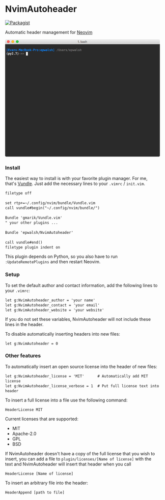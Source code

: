 # NvimAutoheader

[![Packagist](https://img.shields.io/packagist/l/doctrine/orm.svg)](https://github.com/epwalsh/NvimAutoheader/blob/master/LICENSE)

Automatic header management for [Neovim](https://github.com/neovim/neovim)

![](doc/NvimAutoheader_main.gif)

### Install

The easiest way to install is with your favorite plugin manager. For me, that's 
[Vundle](https://github.com/VundleVim/Vundle.vim). Just add the necessary lines 
to your ```.vimrc``` / ```init.vim```.

```vim
filetype off

set rtp+=~/.config/nvim/bundle/Vundle.vim
call vundle#begin("~/.config/nvim/bundle/")

Bundle 'gmarik/Vundle.vim'
" your other plugins ...

Bundle 'epwalsh/NvimAutoheader'

call vundle#end()
filetype plugin indent on
```

This plugin depends on Python, so you also have to run ```:UpdateRemotePlugins```
and then restart Neovim.


### Setup

To set the default author and contact information, add the following lines to 
your ```.vimrc```:

```vim
let g:NvimAutoheader_author = 'your name'
let g:NvimAutoheader_contact = 'your email'
let g:NvimAutoheader_website = 'your website'
```

If you do not set these variables, NvimAutoheader will not include these lines in the 
header.

To disable automatically inserting headers into new files: 

```vim
let g:NvimAutoheader = 0
```

### Other features

To automatically insert an open source license into the header of new files:

```vim
let g:NvimAutoheader_license = 'MIT'      # Automatically add MIT license
let g:NvimAutoheader_license_verbose = 1  # Put full license text into header
```

To insert a full license into a file use the following command:

```vim
HeaderLicense MIT
```

Current licenses that are supported:
- MIT
- Apache-2.0
- GPL
- BSD

If NvimAutoheader doesn't have a copy of the full license that you wish to insert,
you can add a file to ```plugin/licenses/[Name of license]``` with the text and NvimAutoheader will insert that header when you call

```vim
HeaderLicense [Name of license]
```

To insert an arbitrary file into the header:

```vim
HeaderAppend [path to file]
```
